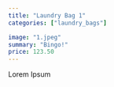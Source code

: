 ```yaml
---
title: "Laundry Bag 1"
categories: ["laundry_bags"]

image: "1.jpeg"
summary: "Bingo!"
price: 123.50
---
```


Lorem Ipsum
